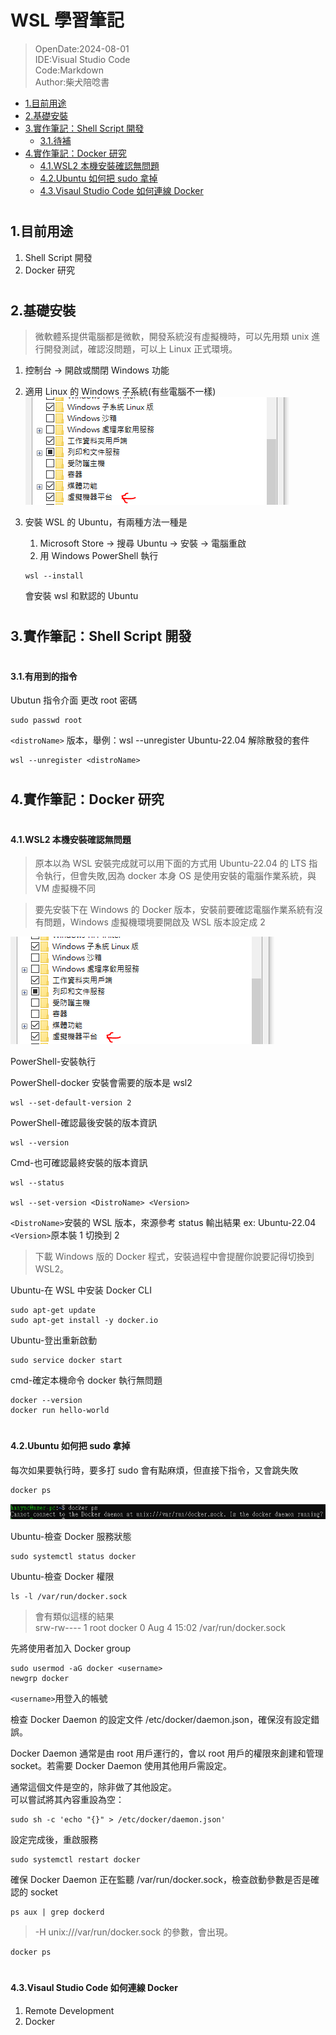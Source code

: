 <!-- WSL學習筆記 -->

# WSL 學習筆記

> OpenDate:2024-08-01  
> IDE:Visual Studio Code  
> Code:Markdown  
> Author:柴犬陪唸書

- [1.目前用途](#1)
- [2.基礎安裝](#2)
- [3.實作筆記：Shell Script 開發](#3)
  - [3.1.待補](#3.1)
- [4.實作筆記：Docker 研究](#4)
  - [4.1.WSL2 本機安裝確認無問題](#4.1)
  - [4.2.Ubuntu 如何把 sudo 拿掉](#4.2)
  - [4.3.Visaul Studio Code 如何連線 Docker](#4.3)

# <h2 id="1">1.目前用途</h2>

1. Shell Script 開發
2. Docker 研究

# <h2 id="2">2.基礎安裝</h2>

> 微軟體系提供電腦都是微軟，開發系統沒有虛擬機時，可以先用類 unix 進行開發測試，確認沒問題，可以上 Linux 正式環境。

1. 控制台 -> 開啟或關閉 Windows 功能
2. 適用 Linux 的 Windows 子系統(有些電腦不一樣) ![子系統開啟](./figure/WSL開啟.PNG)
3. 安裝 WSL 的 Ubuntu，有兩種方法一種是

   1. Microsoft Store -> 搜尋 Ubuntu -> 安裝 -> 電腦重啟
   2. 用 Windows PowerShell 執行

   ```
   wsl --install
   ```

   會安裝 wsl 和默認的 Ubuntu

# <h2 id="3">3.實作筆記：Shell Script 開發</h2>

# <h4 id="3.1">3.1.有用到的指令</h4>

Ubutun 指令介面
更改 root 密碼

```
sudo passwd root
```

`<distroName>` 版本，舉例：wsl --unregister Ubuntu-22.04 解除散發的套件

```
wsl --unregister <distroName>
```

# <h2 id="4">4.實作筆記：Docker 研究</h2>

# <h4 id="4.1">4.1.WSL2 本機安裝確認無問題</h4>

> 原本以為 WSL 安裝完成就可以用下面的方式用 Ubuntu-22.04 的 LTS 指令執行，但會失敗,因為 docker 本身 OS 是使用安裝的電腦作業系統，與 VM 虛擬機不同

> 要先安裝下在 Windows 的 Docker 版本，安裝前要確認電腦作業系統有沒有問題，Windows 虛擬機環境要開啟及 WSL 版本設定成 2 <br>

![WSL開啟](./figure/WSL開啟.PNG)

PowerShell-安裝執行

PowerShell-docker 安裝會需要的版本是 wsl2

```
wsl --set-default-version 2
```

PowerShell-確認最後安裝的版本資訊

```
wsl --version
```

Cmd-也可確認最終安裝的版本資訊

```
wsl --status

wsl --set-version <DistroName> <Version>
```

`<DistroName>`安裝的 WSL 版本，來源參考 status 輸出結果 ex: Ubuntu-22.04<br>
`<Version>`原本裝 1 切換到 2 <br>

> 下載 Windows 版的 Docker 程式，安裝過程中會提醒你說要記得切換到 WSL2。

Ubuntu-在 WSL 中安装 Docker CLI

```
sudo apt-get update
sudo apt-get install -y docker.io
```

Ubuntu-登出重新啟動

```
sudo service docker start
```

cmd-確定本機命令 docker 執行無問題

```
docker --version
docker run hello-world
```

# <h4 id="4.2">4.2.Ubuntu 如何把 sudo 拿掉</h4>

每次如果要執行時，要多打 sudo 會有點麻煩，但直接下指令，又會跳失敗

```
docker ps
```

![docker失敗訊息](./figure/docker失敗訊息.PNG)

Ubuntu-檢查 Docker 服務狀態

```
sudo systemctl status docker
```

Ubuntu-檢查 Docker 權限

```
ls -l /var/run/docker.sock
```

> 會有類似這樣的結果<br>
> srw-rw---- 1 root docker 0 Aug 4 15:02 /var/run/docker.sock

先將使用者加入 Docker group

```
sudo usermod -aG docker <username>
newgrp docker
```

`<username>`用登入的帳號

檢查 Docker Daemon 的設定文件 /etc/docker/daemon.json，確保沒有設定錯誤。<br>

Docker Daemon 通常是由 root 用戶運行的，會以 root 用戶的權限來創建和管理 socket。若需要 Docker Daemon 使用其他用戶需設定。<br>

通常這個文件是空的，除非做了其他設定。<br>
可以嘗試將其內容重設為空：

```
sudo sh -c 'echo "{}" > /etc/docker/daemon.json'
```

設定完成後，重啟服務

```
sudo systemctl restart docker
```

確保 Docker Daemon 正在監聽 /var/run/docker.sock，檢查啟動參數是否是確認的 socket

```
ps aux | grep dockerd
```

> -H unix:///var/run/docker.sock 的參數，會出現。

```
docker ps
```

# <h4 id="4.3">4.3.Visaul Studio Code 如何連線 Docker</h4>

1. Remote Development
2. Docker
